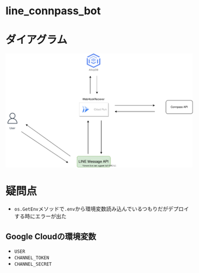 # line_connpass_bot

# ダイアグラム

![](line_conpass_bot.drawio.svg)


# 疑問点
- `os.GetEnv`メソッドで`.env`から環境変数読み込んでいるつもりだがデプロイする時にエラーが出た


## Google Cloudの環境変数
- `USER`
- `CHANNEL_TOKEN`
- `CHANNEL_SECRET`
